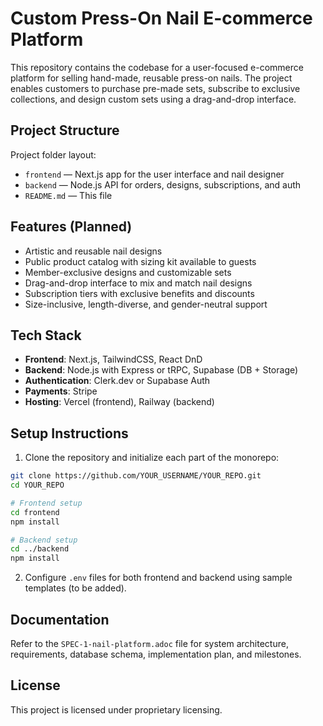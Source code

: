 # Custom Press-On Nail E-commerce Platform

This repository contains the codebase for a user-focused e-commerce platform for selling hand-made, reusable press-on nails. The project enables customers to purchase pre-made sets, subscribe to exclusive collections, and design custom sets using a drag-and-drop interface.

## Project Structure

Project folder layout:

- `frontend` — Next.js app for the user interface and nail designer  
- `backend` — Node.js API for orders, designs, subscriptions, and auth  
- `README.md` — This file  

## Features (Planned)

- Artistic and reusable nail designs  
- Public product catalog with sizing kit available to guests  
- Member-exclusive designs and customizable sets  
- Drag-and-drop interface to mix and match nail designs  
- Subscription tiers with exclusive benefits and discounts  
- Size-inclusive, length-diverse, and gender-neutral support  

## Tech Stack

- **Frontend**: Next.js, TailwindCSS, React DnD  
- **Backend**: Node.js with Express or tRPC, Supabase (DB + Storage)  
- **Authentication**: Clerk.dev or Supabase Auth  
- **Payments**: Stripe  
- **Hosting**: Vercel (frontend), Railway (backend)  

## Setup Instructions

1. Clone the repository and initialize each part of the monorepo:

```bash
git clone https://github.com/YOUR_USERNAME/YOUR_REPO.git
cd YOUR_REPO

# Frontend setup
cd frontend
npm install

# Backend setup
cd ../backend
npm install
```

2. Configure `.env` files for both frontend and backend using sample templates (to be added).  

## Documentation

Refer to the `SPEC-1-nail-platform.adoc` file for system architecture, requirements, database schema, implementation plan, and milestones.

## License

This project is licensed under proprietary licensing.
